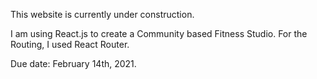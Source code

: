 This website is currently under construction. 

I am using React.js to create a Community based Fitness Studio. For the Routing, I used React Router.

Due date: February 14th, 2021.
